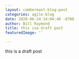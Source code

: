 ```yaml
---
layout: cambermast-blog-post
categories: agile-blog
date: 2020-06-24 14:04:40 -0700
author: Bill Raymond
title: this isa draft post
featuredImage: ''

---
```

this is a draft post
